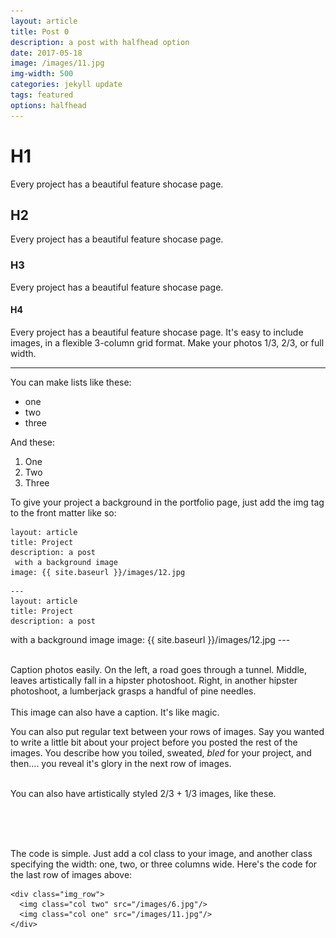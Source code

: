 ```yaml
---
layout: article
title: Post 0
description: a post with halfhead option
date: 2017-05-18
image: /images/11.jpg
img-width: 500
categories: jekyll update
tags: featured
options: halfhead
---
```


# H1
Every project has a beautiful feature shocase page.
## H2
Every project has a beautiful feature shocase page.
### H3
Every project has a beautiful feature shocase page.

#### H4
Every project has a beautiful feature shocase page. It's easy to include images, in a flexible 3-column grid format. Make your photos 1/3, 2/3, or full width.

--------
You can make lists like these:
  * one
  * two
  * three

And these:
  1. One
  2. Two
  3. Three

To give your project a background in the portfolio page, just add the img tag to the front matter like so:

```
layout: article
title: Project
description: a post
 with a background image
image: {{ site.baseurl }}/images/12.jpg
```

	---
	layout: article
	title: Project
	description: a post
 with a background image
	image: {{ site.baseurl }}/images/12.jpg
	---


<div class="img_row">
	<img class="col one" src="{{ site.baseurl }}/images/1.jpg" alt="" title="example image"/>
	<img class="col one" src="{{ site.baseurl }}/images/2.jpg" alt="" title="example image"/>
	<img class="col one" src="{{ site.baseurl }}/images/3.jpg" alt="" title="example image"/>
</div>
<div class="col three caption">
	Caption photos easily. On the left, a road goes through a tunnel. Middle, leaves artistically fall in a hipster photoshoot. Right, in another hipster photoshoot, a lumberjack grasps a handful of pine needles.
</div>
<div class="img_row">
	<img class="col three" src="{{ site.baseurl }}/images/5.jpg" alt="" title="example image"/>
</div>
<div class="col three caption">
	This image can also have a caption. It's like magic.
</div>

You can also put regular text between your rows of images. Say you wanted to write a little bit about your project before you posted the rest of the images. You describe how you toiled, sweated, *bled* for your project, and then.... you reveal it's glory in the next row of images.


<div class="img_row">
	<img class="col two" src="{{ site.baseurl }}/images/6.jpg" alt="" title="example image"/>
	<img class="col one" src="{{ site.baseurl }}/images/11.jpg" alt="" title="example image"/>
</div>
<div class="col three caption">
	You can also have artistically styled 2/3 + 1/3 images, like these.
</div>


<br/><br/><br/>


The code is simple. Just add a col class to your image, and another class specifying the width: one, two, or three columns wide. Here's the code for the last row of images above:

	<div class="img_row">
	  <img class="col two" src="/images/6.jpg"/>
	  <img class="col one" src="/images/11.jpg"/>
	</div>

